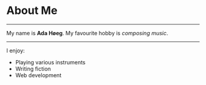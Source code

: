 # About Me

---

My name is **Ada Høeg**.
My favourite hobby is _composing music_.

---

I enjoy:

- Playing various instruments
- Writing fiction
- Web development
